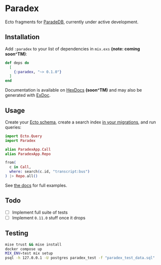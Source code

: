 # Paradex

Ecto fragments for [ParadeDB](https://www.paradedb.com/), currently under active development.

## Installation

Add `:paradex` to your list of dependencies in `mix.exs` **(note: coming soon^TM)**:

<!-- BEGIN: VERSION -->
```elixir
def deps do
  [
    {:paradex, "~> 0.1.0"}
  ]
end
```
<!-- END: VERSION -->

Documentation is available on [HexDocs](https://hexdocs.pm/paradex/readme.html) **(soon^TM)** and may also be generated with [ExDoc](https://github.com/elixir-lang/ex_doc).

## Usage
Create your [Ecto schema](./test/support/paradex_app/call.ex), create a search index [in your migrations](./priv/repo/migrations/20241013014316_setup.exs), and run queries:
```elixir
import Ecto.Query
import Paradex

alias ParadexApp.Call
alias ParadexApp.Repo

from(
  c in Call,
  where: search(c.id, "transcript:bus")
) |> Repo.all()
```

See [the docs](https://hexdocs.pm/paradex/readme.html) for full examples.

## Todo

- [ ] Implement full suite of tests
- [ ] Implement `0.11.0` stuff once it drops

## Testing

```sh
mise trust && mise install
docker compose up
MIX_ENV=test mix setup
psql -h 127.0.0.1 -U postgres paradex_test -f "paradex_test_data.sql"
```
